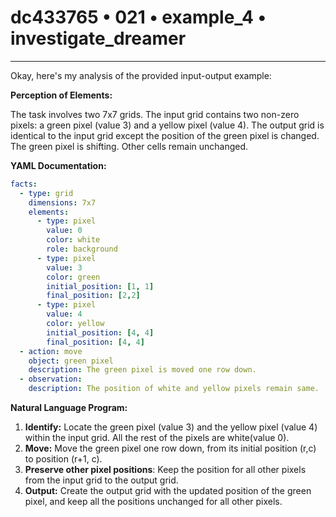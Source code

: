 # dc433765 • 021 • example_4 • investigate_dreamer

---
Okay, here's my analysis of the provided input-output example:

**Perception of Elements:**

The task involves two 7x7 grids. The input grid contains two non-zero pixels: a green pixel (value 3) and a yellow pixel (value 4).  The output grid is identical to the input grid except the position of the green pixel is changed. The green pixel is shifting. Other cells remain unchanged.

**YAML Documentation:**



```yaml
facts:
  - type: grid
    dimensions: 7x7
    elements:
      - type: pixel
        value: 0
        color: white
        role: background
      - type: pixel
        value: 3
        color: green
        initial_position: [1, 1]
        final_position: [2,2]
      - type: pixel
        value: 4
        color: yellow
        initial_position: [4, 4]
        final_position: [4, 4]
  - action: move
    object: green pixel
    description: The green pixel is moved one row down.
  - observation:
    description: The position of white and yellow pixels remain same.
```



**Natural Language Program:**

1.  **Identify:** Locate the green pixel (value 3) and the yellow pixel (value 4) within the input grid. All the rest of the pixels are white(value 0).
2.  **Move:** Move the green pixel one row down, from its initial position (r,c) to position (r+1, c).
3. **Preserve other pixel positions**: Keep the position for all other pixels from the input grid to the output grid.
4.  **Output:** Create the output grid with the updated position of the green pixel, and keep all the positions unchanged for all other pixels.

